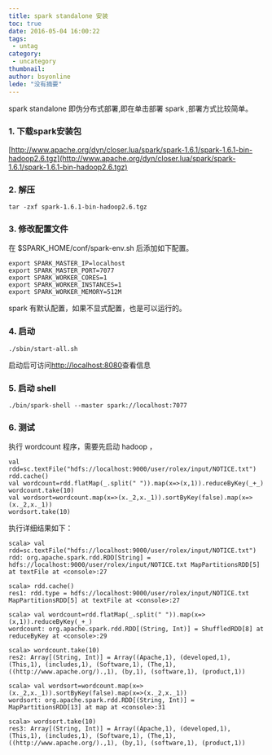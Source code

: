 ```yaml
---
title: spark standalone 安装
toc: true
date: 2016-05-04 16:00:22
tags:
 - untag
category: 
 - uncategory
thumbnail: 
author: bsyonline
lede: "没有摘要"
---
```


spark standalone 即伪分布式部署,即在单击部署 spark ,部署方式比较简单。

<!-- more -->
### 1. 下载spark安装包

[http://www.apache.org/dyn/closer.lua/spark/spark-1.6.1/spark-1.6.1-bin-hadoop2.6.tgz](http://www.apache.org/dyn/closer.lua/spark/spark-1.6.1/spark-1.6.1-bin-hadoop2.6.tgz)

### 2. 解压
```
tar -zxf spark-1.6.1-bin-hadoop2.6.tgz
```

### 3. 修改配置文件

在 $SPARK_HOME/conf/spark-env.sh 后添加如下配置。

```
export SPARK_MASTER_IP=localhost
export SPARK_MASTER_PORT=7077
export SPARK_WORKER_CORES=1
export SPARK_WORKER_INSTANCES=1
export SPARK_WORKER_MEMORY=512M
```

spark 有默认配置，如果不显式配置，也是可以运行的。

### 4. 启动
```
./sbin/start-all.sh
```

启动后可访问[http://localhost:8080](http://localhost:8080)查看信息


### 5. 启动 shell

```
./bin/spark-shell --master spark://localhost:7077
```
### 6. 测试

执行 wordcount 程序，需要先启动 hadoop ，
```
val rdd=sc.textFile("hdfs://localhost:9000/user/rolex/input/NOTICE.txt")
rdd.cache()
val wordcount=rdd.flatMap(_.split(" ")).map(x=>(x,1)).reduceByKey(_+_)
wordcount.take(10)
val wordsort=wordcount.map(x=>(x._2,x._1)).sortByKey(false).map(x=>(x._2,x._1))
wordsort.take(10)
```

执行详细结果如下：
```
scala> val rdd=sc.textFile("hdfs://localhost:9000/user/rolex/input/NOTICE.txt")
rdd: org.apache.spark.rdd.RDD[String] = hdfs://localhost:9000/user/rolex/input/NOTICE.txt MapPartitionsRDD[5] at textFile at <console>:27

scala> rdd.cache()
res1: rdd.type = hdfs://localhost:9000/user/rolex/input/NOTICE.txt MapPartitionsRDD[5] at textFile at <console>:27

scala> val wordcount=rdd.flatMap(_.split(" ")).map(x=>(x,1)).reduceByKey(_+_)
wordcount: org.apache.spark.rdd.RDD[(String, Int)] = ShuffledRDD[8] at reduceByKey at <console>:29

scala> wordcount.take(10)
res2: Array[(String, Int)] = Array((Apache,1), (developed,1), (This,1), (includes,1), (Software,1), (The,1), ((http://www.apache.org/).,1), (by,1), (software,1), (product,1))

scala> val wordsort=wordcount.map(x=>(x._2,x._1)).sortByKey(false).map(x=>(x._2,x._1))
wordsort: org.apache.spark.rdd.RDD[(String, Int)] = MapPartitionsRDD[13] at map at <console>:31

scala> wordsort.take(10)
res3: Array[(String, Int)] = Array((Apache,1), (developed,1), (This,1), (includes,1), (Software,1), (The,1), ((http://www.apache.org/).,1), (by,1), (software,1), (product,1))
```
